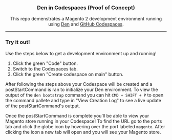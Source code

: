 <h3 align="center">Den in Codespaces (Proof of Concept)</h3>

<p align="center">This repo demenstrates a Magento 2 development environment running using <a href="https://github.com/swiftotter/den">Den</a> and <a href="https://github.com/features/codespaces">GitHub Codespaces</a>.</p>

<hr />

### Try it out!

Use the steps below to get a development environment up and running!

1. Click the green "Code" button.
2. Switch to the Codespaces tab.
3. Click the green "Create codespace on main" button. 

After following the steps above your Codespace will be created and a postStartCommand is ran to initialize your Den environment. To view the output of the `den bootstrap` command you can hit `CMD + SHIFT + P` to open the command pallete and type in "View Creation Log" to see a live update of the postStartCommand's output.

Once the postStartCommand is complete you'll be able to view your Magento store running in your Codespace! To find the URL go to the ports tab and click the globe icon by hovering over the port labeled `magento`. After clicking the icon a new tab will open and you will see your Magento store.
